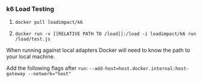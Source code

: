 ### k6 Load Testing

1. `docker pull loadimpact/k6`

2. `docker run -v [[RELATIVE PATH TO /load]]:/load -i loadimpact/k6 run /load/test.js`

When running against local adapters Docker will need to know the path to your local machine.

Add the following flags after `run`:
`--add-host=host.docker.internal:host-gateway --network="host"`
